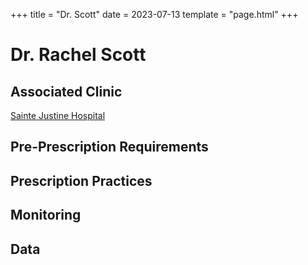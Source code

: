 +++
title = "Dr. Scott"
date = 2023-07-13
template = "page.html"
+++

# Dr. Rachel Scott
## Associated Clinic
[Sainte Justine Hospital](@/blog/clinics/st-justine.md)
## Pre-Prescription Requirements
## Prescription Practices
## Monitoring
## Data

